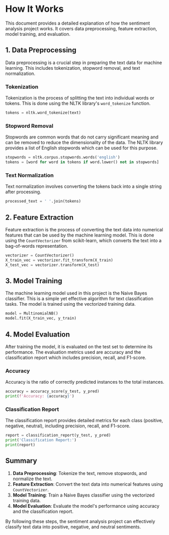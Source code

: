 # How It Works

This document provides a detailed explanation of how the sentiment analysis project works. It covers data preprocessing, feature extraction, model training, and evaluation.

## 1. Data Preprocessing

Data preprocessing is a crucial step in preparing the text data for machine learning. This includes tokenization, stopword removal, and text normalization.

### Tokenization
Tokenization is the process of splitting the text into individual words or tokens. This is done using the NLTK library's `word_tokenize` function.

```python
tokens = nltk.word_tokenize(text)
```

### Stopword Removal
Stopwords are common words that do not carry significant meaning and can be removed to reduce the dimensionality of the data. The NLTK library provides a list of English stopwords which can be used for this purpose.

```python
stopwords = nltk.corpus.stopwords.words('english')
tokens = [word for word in tokens if word.lower() not in stopwords]
```

### Text Normalization
Text normalization involves converting the tokens back into a single string after processing.

```python
processed_text = ' '.join(tokens)
```

## 2. Feature Extraction

Feature extraction is the process of converting the text data into numerical features that can be used by the machine learning model. This is done using the `CountVectorizer` from scikit-learn, which converts the text into a bag-of-words representation.

```python
vectorizer = CountVectorizer()
X_train_vec = vectorizer.fit_transform(X_train)
X_test_vec = vectorizer.transform(X_test)
```

## 3. Model Training

The machine learning model used in this project is the Naive Bayes classifier. This is a simple yet effective algorithm for text classification tasks. The model is trained using the vectorized training data.

```python
model = MultinomialNB()
model.fit(X_train_vec, y_train)
```

## 4. Model Evaluation

After training the model, it is evaluated on the test set to determine its performance. The evaluation metrics used are accuracy and the classification report which includes precision, recall, and F1-score.

### Accuracy
Accuracy is the ratio of correctly predicted instances to the total instances.

```python
accuracy = accuracy_score(y_test, y_pred)
print(f'Accuracy: {accuracy}')
```

### Classification Report
The classification report provides detailed metrics for each class (positive, negative, neutral), including precision, recall, and F1-score.

```python
report = classification_report(y_test, y_pred)
print('Classification Report:')
print(report)
```

## Summary

1. **Data Preprocessing**: Tokenize the text, remove stopwords, and normalize the text.
2. **Feature Extraction**: Convert the text data into numerical features using `CountVectorizer`.
3. **Model Training**: Train a Naive Bayes classifier using the vectorized training data.
4. **Model Evaluation**: Evaluate the model's performance using accuracy and the classification report.

By following these steps, the sentiment analysis project can effectively classify text data into positive, negative, and neutral sentiments.
